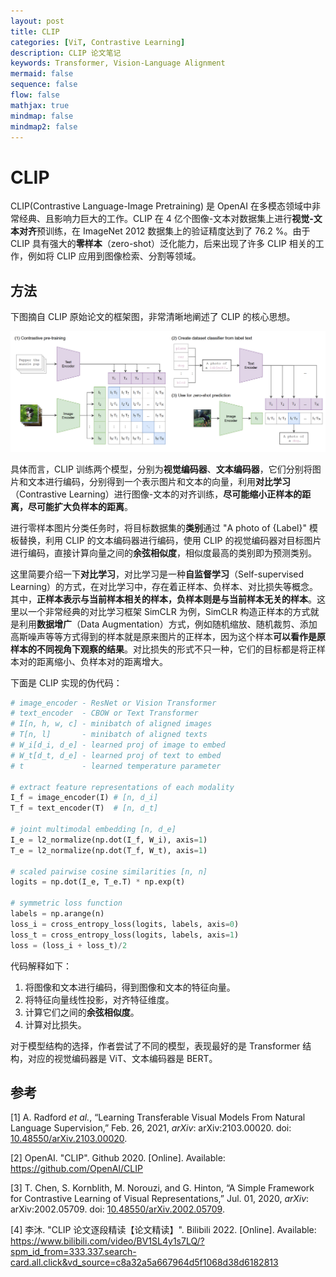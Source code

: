 ```yaml
---
layout: post
title: CLIP
categories: [ViT, Contrastive Learning]
description: CLIP 论文笔记
keywords: Transformer, Vision-Language Alignment
mermaid: false
sequence: false
flow: false
mathjax: true
mindmap: false
mindmap2: false
---
```


# CLIP

CLIP(Contrastive Language-Image Pretraining) 是 OpenAI 在多模态领域中非常经典、且影响力巨大的工作。CLIP 在 4 亿个图像-文本对数据集上进行**视觉-文本对齐**预训练，在 ImageNet 2012 数据集上的验证精度达到了 76.2 %。由于 CLIP 具有强大的**零样本**（zero-shot）泛化能力，后来出现了许多 CLIP 相关的工作，例如将 CLIP 应用到图像检索、分割等领域。



## 方法

下图摘自 CLIP 原始论文的框架图，非常清晰地阐述了 CLIP 的核心思想。

![clip](/images/blog/clip.png)

具体而言，CLIP 训练两个模型，分别为**视觉编码器**、**文本编码器**，它们分别将图片和文本进行编码，分别得到一个表示图片和文本的向量，利用**对比学习**（Contrastive Learning）进行图像-文本的对齐训练，**尽可能缩小正样本的距离，尽可能扩大负样本的距离**。

进行零样本图片分类任务时，将目标数据集的**类别**通过 "A photo of {Label}" 模板替换，利用 CLIP 的文本编码器进行编码，使用 CLIP 的视觉编码器对目标图片进行编码，直接计算向量之间的**余弦相似度**，相似度最高的类别即为预测类别。

这里简要介绍一下**对比学习**，对比学习是一种**自监督学习**（Self-supervised Learning）的方式，在对比学习中，存在着正样本、负样本、对比损失等概念。其中，**正样本表示与当前样本相关的样本，负样本则是与当前样本无关的样本**。这里以一个非常经典的对比学习框架 SimCLR 为例，SimCLR 构造正样本的方式就是利用**数据增广**（Data Augmentation）方式，例如随机缩放、随机裁剪、添加高斯噪声等等方式得到的样本就是原来图片的正样本，因为这个样本**可以看作是原样本的不同视角下观察的结果**。对比损失的形式不只一种，它们的目标都是将正样本对的距离缩小、负样本对的距离增大。

下面是 CLIP 实现的伪代码：

```python
# image_encoder - ResNet or Vision Transformer 
# text_encoder  - CBOW or Text Transformer 
# I[n, h, w, c] - minibatch of aligned images 
# T[n, l]       - minibatch of aligned texts 
# W_i[d_i, d_e] - learned proj of image to embed 
# W_t[d_t, d_e] - learned proj of text to embed 
# t             - learned temperature parameter  

# extract feature representations of each modality
I_f = image_encoder(I) # [n, d_i]
T_f = text_encoder(T)  # [n, d_t]

# joint multimodal embedding [n, d_e]
I_e = l2_normalize(np.dot(I_f, W_i), axis=1)
T_e = l2_normalize(np.dot(T_f, W_t), axis=1)  

# scaled pairwise cosine similarities [n, n]
logits = np.dot(I_e, T_e.T) * np.exp(t)  

# symmetric loss function
labels = np.arange(n)
loss_i = cross_entropy_loss(logits, labels, axis=0)
loss_t = cross_entropy_loss(logits, labels, axis=1)
loss = (loss_i + loss_t)/2
```

代码解释如下：

1. 将图像和文本进行编码，得到图像和文本的特征向量。
2. 将特征向量线性投影，对齐特征维度。
3. 计算它们之间的**余弦相似度**。
4. 计算对比损失。

对于模型结构的选择，作者尝试了不同的模型，表现最好的是 Transformer 结构，对应的视觉编码器是 ViT、文本编码器是 BERT。



## 参考

[1] A. Radford *et al.*, “Learning Transferable Visual Models From Natural Language Supervision,” Feb. 26, 2021, *arXiv*: arXiv:2103.00020. doi: [10.48550/arXiv.2103.00020](https://doi.org/10.48550/arXiv.2103.00020).

[2] OpenAI. "CLIP". Github 2020. [Online]. Available: https://github.com/OpenAI/CLIP

[3] T. Chen, S. Kornblith, M. Norouzi, and G. Hinton, “A Simple Framework for Contrastive Learning of Visual Representations,” Jul. 01, 2020, *arXiv*: arXiv:2002.05709. doi: [10.48550/arXiv.2002.05709](https://doi.org/10.48550/arXiv.2002.05709).

[4] 李沐. "CLIP 论文逐段精读【论文精读】". Bilibili 2022. [Online]. Available: https://www.bilibili.com/video/BV1SL4y1s7LQ/?spm_id_from=333.337.search-card.all.click&vd_source=c8a32a5a667964d5f1068d38d6182813